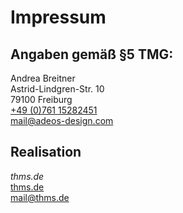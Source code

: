 # Impressum

## Angaben gemäß §5 TMG:

Andrea Breitner  
Astrid-Lindgren-Str. 10  
79100 Freiburg  
[+49 (0)761 15282451](tel:+4976115282451)  
[mail@adeos-design.com](mailto:mail@adeos-design.com)  


## Realisation

*thms.de*  
[thms.de](https://thms.de)  
[mail@thms.de](mailto:mail@thms.de)  
